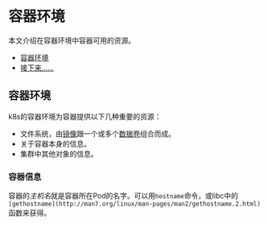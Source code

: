 # 容器环境

本文介绍在容器环境中容器可用的资源。

- [容器环境](#容器环境)
- [接下来……](#接下来)

## 容器环境

k8s的容器环境为容器提供以下几种重要的资源：

- 文件系统，由[镜像](镜像.md)跟一个或多个[数据卷]()组合而成。
- 关于容器本身的信息。
- 集群中其他对象的信息。

### 容器信息

容器的*主机名*就是容器所在Pod的名字。可以用`hostname`命令，或libc中的`[gethostname](http://man7.org/linux/man-pages/man2/gethostname.2.html)`函数来获得。

